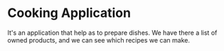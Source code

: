 # Cooking Application
It's an application that help as to prepare dishes. We have there a list of owned products, and we can see which recipes we can make.

